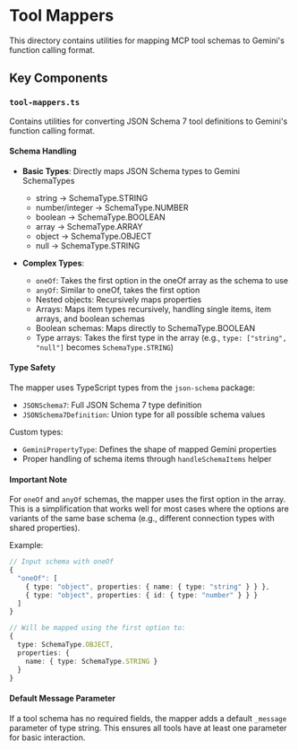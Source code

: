 # Tool Mappers

This directory contains utilities for mapping MCP tool schemas to Gemini's function calling format.

## Key Components

### `tool-mappers.ts`

Contains utilities for converting JSON Schema 7 tool definitions to Gemini's function calling format.

#### Schema Handling

- **Basic Types**: Directly maps JSON Schema types to Gemini SchemaTypes

  - string → SchemaType.STRING
  - number/integer → SchemaType.NUMBER
  - boolean → SchemaType.BOOLEAN
  - array → SchemaType.ARRAY
  - object → SchemaType.OBJECT
  - null → SchemaType.STRING

- **Complex Types**:
  - `oneOf`: Takes the first option in the oneOf array as the schema to use
  - `anyOf`: Similar to oneOf, takes the first option
  - Nested objects: Recursively maps properties
  - Arrays: Maps item types recursively, handling single items, item arrays, and boolean schemas
  - Boolean schemas: Maps directly to SchemaType.BOOLEAN
  - Type arrays: Takes the first type in the array (e.g., `type: ["string", "null"]` becomes `SchemaType.STRING`)

#### Type Safety

The mapper uses TypeScript types from the `json-schema` package:

- `JSONSchema7`: Full JSON Schema 7 type definition
- `JSONSchema7Definition`: Union type for all possible schema values

Custom types:

- `GeminiPropertyType`: Defines the shape of mapped Gemini properties
- Proper handling of schema items through `handleSchemaItems` helper

#### Important Note

For `oneOf` and `anyOf` schemas, the mapper uses the first option in the array. This is a simplification that works well for most cases where the options are variants of the same base schema (e.g., different connection types with shared properties).

Example:

```typescript
// Input schema with oneOf
{
  "oneOf": [
    { type: "object", properties: { name: { type: "string" } } },
    { type: "object", properties: { id: { type: "number" } } }
  ]
}

// Will be mapped using the first option to:
{
  type: SchemaType.OBJECT,
  properties: {
    name: { type: SchemaType.STRING }
  }
}
```

#### Default Message Parameter

If a tool schema has no required fields, the mapper adds a default `_message` parameter of type string. This ensures all tools have at least one parameter for basic interaction.
